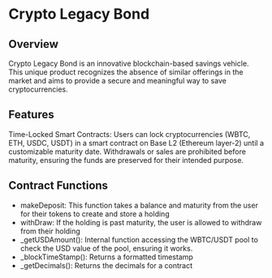 # Crypto Legacy Bond


## Overview
Crypto Legacy Bond is an innovative blockchain-based savings vehicle. This unique product recognizes the absence of similar offerings in the market and aims to provide a secure and meaningful way to save cryptocurrencies.

## Features
Time-Locked Smart Contracts: Users can lock cryptocurrencies (WBTC, ETH, USDC, USDT) in a smart contract on Base L2 (Ethereum layer-2) until a customizable maturity date. Withdrawals or sales are prohibited before maturity, ensuring the funds are preserved for their intended purpose.

## Contract Functions

- makeDeposit: This function takes a balance and maturity from the user for their tokens to create and store a holding 
- withDraw: If the holding is past maturity, the user is allowed to withdraw from their holding
- _getUSDAmount(): Internal function accessing the WBTC/USDT pool to check the USD value of the pool, ensuring it works.
- _blockTimeStamp(): Returns a formatted timestamp 
- _getDecimals(): Returns the decimals for a contract
